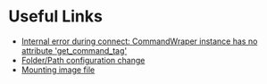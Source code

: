 # Useful Links

- [Internal error during connect: CommandWraper instance has no attribute 'get_command_tag'](https://www.reddit.com/r/ElegooNeptune4/comments/16u0m7x/gcode_shell_command_clear_plr_how_to_fix/)
- [Folder/Path configuration change](https://github.com/Arksine/moonraker/issues/516)
- [Mounting image file](https://askubuntu.com/questions/69363/mount-single-partition-from-image-of-entire-disk-device)
